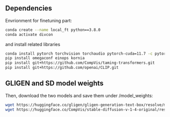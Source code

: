 ## Dependencies
Envrionment for finetuning part:

```bash
conda create --name local_ft python==3.8.0
conda activate divcon
```
and install related libraries

```bash
conda install pytorch torchvision torchaudio pytorch-cuda=11.7 -c pytorch -c nvidia
pip install omegaconf einops kornia
pip install git+https://github.com/CompVis/taming-transformers.git
pip install git+https://github.com/openai/CLIP.git
```

## GLIGEN and SD model weights
Then, download the two models and save them under /model_weights:

```bash
wget https://huggingface.co/gligen/gligen-generation-text-box/resolve/main/diffusion_pytorch_model.bin
wget https://huggingface.co/CompVis/stable-diffusion-v-1-4-original/resolve/main/sd-v1-4.ckpt
```